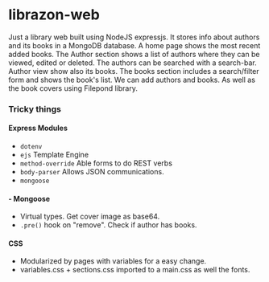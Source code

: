 # librazon-web



Just a library web built using NodeJS expressjs. It stores info about authors and its books in a MongoDB database.
A home page shows the most recent added books.
The Author section shows a list of authors where they can be viewed, edited or deleted. The authors can be searched with a search-bar. Author view show also its books.
The books section includes a search/filter form and shows the book's list.
We can add authors and books. As well as the book covers using Filepond library.

### Tricky things

#### Express Modules

- `dotenv`
- `ejs` Template Engine
- `method-override` Able forms to do REST verbs
- `body-parser` Allows JSON communications.
- `mongoose` 

#### - Mongoose 

- Virtual types. Get cover image as base64.
- `.pre()` hook on "remove". Check if author has books.

#### CSS 

- Modularized by pages with variables for a easy change.
- variables.css + sections.css imported to a main.css as well the fonts.

